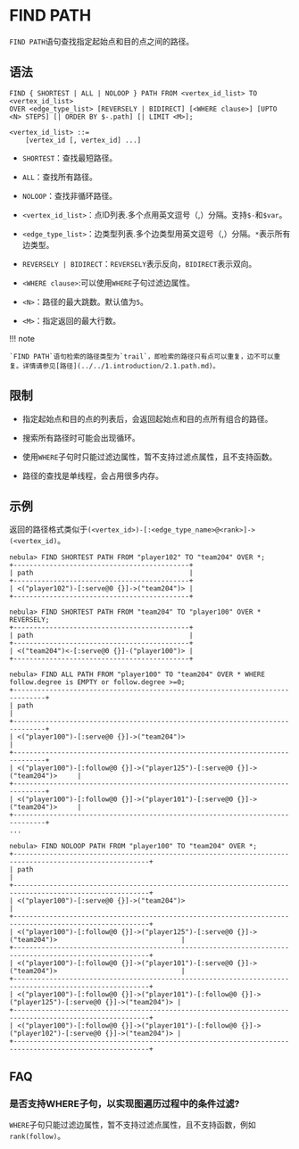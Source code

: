 # FIND PATH

`FIND PATH`语句查找指定起始点和目的点之间的路径。

## 语法

```ngql
FIND { SHORTEST | ALL | NOLOOP } PATH FROM <vertex_id_list> TO <vertex_id_list>
OVER <edge_type_list> [REVERSELY | BIDIRECT] [<WHERE clause>] [UPTO <N> STEPS] [| ORDER BY $-.path] [| LIMIT <M>];

<vertex_id_list> ::=
    [vertex_id [, vertex_id] ...]
```

- `SHORTEST`：查找最短路径。

- `ALL`：查找所有路径。

- `NOLOOP`：查找非循环路径。

- `<vertex_id_list>`：点ID列表.多个点用英文逗号（,）分隔。支持`$-`和`$var`。

- `<edge_type_list>`：边类型列表.多个边类型用英文逗号（,）分隔。`*`表示所有边类型。

- `REVERSELY | BIDIRECT`：`REVERSELY`表示反向，`BIDIRECT`表示双向。

- `<WHERE clause>`:可以使用`WHERE`子句过滤边属性。

- `<N>`：路径的最大跳数。默认值为`5`。

- `<M>`：指定返回的最大行数。

!!! note

    `FIND PATH`语句检索的路径类型为`trail`，即检索的路径只有点可以重复，边不可以重复。详情请参见[路径](../../1.introduction/2.1.path.md)。

## 限制

- 指定起始点和目的点的列表后，会返回起始点和目的点所有组合的路径。

- 搜索所有路径时可能会出现循环。

- 使用`WHERE`子句时只能过滤边属性，暂不支持过滤点属性，且不支持函数。

- 路径的查找是单线程，会占用很多内存。

## 示例

返回的路径格式类似于`(<vertex_id>)-[:<edge_type_name>@<rank>]->(<vertex_id)`。

```ngql
nebula> FIND SHORTEST PATH FROM "player102" TO "team204" OVER *;
+--------------------------------------------+
| path                                       |
+--------------------------------------------+
| <("player102")-[:serve@0 {}]->("team204")> |
+--------------------------------------------+
```

```ngql
nebula> FIND SHORTEST PATH FROM "team204" TO "player100" OVER * REVERSELY;
+--------------------------------------------+
| path                                       |
+--------------------------------------------+
| <("team204")<-[:serve@0 {}]-("player100")> |
+--------------------------------------------+
```

```ngql
nebula> FIND ALL PATH FROM "player100" TO "team204" OVER * WHERE follow.degree is EMPTY or follow.degree >=0;
+------------------------------------------------------------------------------+
| path                                                                         |
+------------------------------------------------------------------------------+
| <("player100")-[:serve@0 {}]->("team204")>                                   |
+------------------------------------------------------------------------------+
| <("player100")-[:follow@0 {}]->("player125")-[:serve@0 {}]->("team204")>     |
+------------------------------------------------------------------------------+
| <("player100")-[:follow@0 {}]->("player101")-[:serve@0 {}]->("team204")>     |
+------------------------------------------------------------------------------+
...
```

```ngql
nebula> FIND NOLOOP PATH FROM "player100" TO "team204" OVER *;
+--------------------------------------------------------------------------------------------------------+
| path                                                                                                   |
+--------------------------------------------------------------------------------------------------------+
| <("player100")-[:serve@0 {}]->("team204")>                                                             |
+--------------------------------------------------------------------------------------------------------+
| <("player100")-[:follow@0 {}]->("player125")-[:serve@0 {}]->("team204")>                               |
+--------------------------------------------------------------------------------------------------------+
| <("player100")-[:follow@0 {}]->("player101")-[:serve@0 {}]->("team204")>                               |
+--------------------------------------------------------------------------------------------------------+
| <("player100")-[:follow@0 {}]->("player101")-[:follow@0 {}]->("player125")-[:serve@0 {}]->("team204")> |
+--------------------------------------------------------------------------------------------------------+
| <("player100")-[:follow@0 {}]->("player101")-[:follow@0 {}]->("player102")-[:serve@0 {}]->("team204")> |
+--------------------------------------------------------------------------------------------------------+
```

## FAQ

### 是否支持WHERE子句，以实现图遍历过程中的条件过滤?

`WHERE`子句只能过滤边属性，暂不支持过滤点属性，且不支持函数，例如`rank(follow)`。